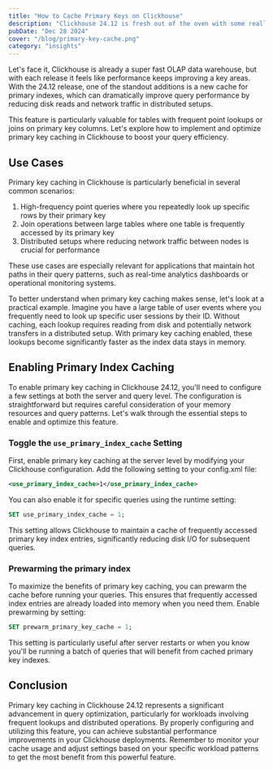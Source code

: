 ```yaml
---
title: "How to Cache Primary Keys on Clickhouse"
description: "Clickhouse 24.12 is fresh out of the oven with some really cool new features that enable even more efficient queries and cluster performance."
pubDate: "Dec 28 2024"
cover: "/blog/primary-key-cache.png"
category: "insights"
---
```


Let's face it, Clickhouse is already a super fast OLAP data warehouse, but with each release it feels like performance keeps improving a key areas. With the 24.12 release, one of the standout additions is a new cache for primary indexes, which can dramatically improve query performance by reducing disk reads and network traffic in distributed setups. 

This feature is particularly valuable for tables with frequent point lookups or joins on primary key columns. Let's explore how to implement and optimize primary key caching in Clickhouse to boost your query efficiency.

## Use Cases

Primary key caching in Clickhouse is particularly beneficial in several common scenarios:

1. High-frequency point queries where you repeatedly look up specific rows by their primary key
2. Join operations between large tables where one table is frequently accessed by its primary key
3. Distributed setups where reducing network traffic between nodes is crucial for performance

These use cases are especially relevant for applications that maintain hot paths in their query patterns, such as real-time analytics dashboards or operational monitoring systems.

To better understand when primary key caching makes sense, let's look at a practical example. Imagine you have a large table of user events where you frequently need to look up specific user sessions by their ID. Without caching, each lookup requires reading from disk and potentially network transfers in a distributed setup. With primary key caching enabled, these lookups become significantly faster as the index data stays in memory.

## Enabling Primary Index Caching

To enable primary key caching in Clickhouse 24.12, you'll need to configure a few settings at both the server and query level. The configuration is straightforward but requires careful consideration of your memory resources and query patterns. Let's walk through the essential steps to enable and optimize this feature.

### Toggle the `use_primary_index_cache` Setting

First, enable primary key caching at the server level by modifying your Clickhouse configuration. Add the following setting to your config.xml file:

```xml
<use_primary_index_cache>1</use_primary_index_cache>
```

You can also enable it for specific queries using the runtime setting:

```sql
SET use_primary_index_cache = 1;
```

This setting allows Clickhouse to maintain a cache of frequently accessed primary key index entries, significantly reducing disk I/O for subsequent queries.

### Prewarming the primary index

To maximize the benefits of primary key caching, you can prewarm the cache before running your queries. This ensures that frequently accessed index entries are already loaded into memory when you need them. Enable prewarming by setting:

```sql
SET prewarm_primary_key_cache = 1;
```

This setting is particularly useful after server restarts or when you know you'll be running a batch of queries that will benefit from cached primary key indexes.

## Conclusion

Primary key caching in Clickhouse 24.12 represents a significant advancement in query optimization, particularly for workloads involving frequent lookups and distributed operations. By properly configuring and utilizing this feature, you can achieve substantial performance improvements in your Clickhouse deployments. Remember to monitor your cache usage and adjust settings based on your specific workload patterns to get the most benefit from this powerful feature.
